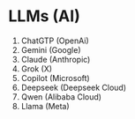 # LLMs (AI)

1. ChatGTP (OpenAi)
2. Gemini (Google)
3. Claude (Anthropic)
4. Grok (X)
5. Copilot (Microsoft)
6. Deepseek (Deepseek Cloud)
7. Qwen (Alibaba Cloud)
8. Llama (Meta)  